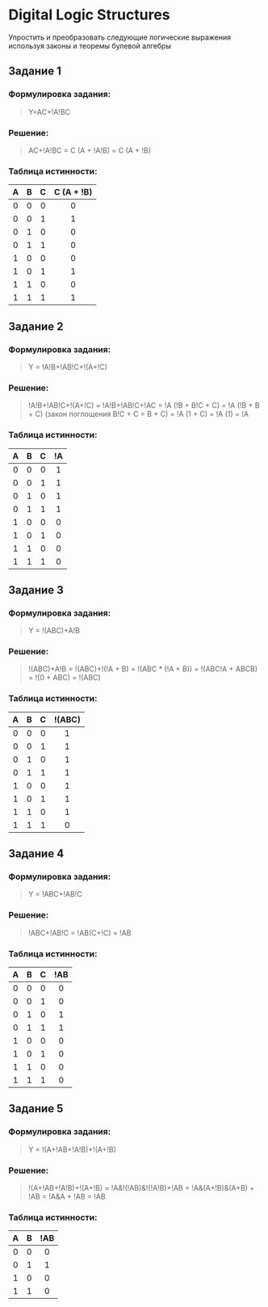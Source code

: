 # Digital Logic Structures

Упростить и преобразовать следующие логические выражения используя законы и теоремы булевой алгебры


## Задание 1

### Формулировка задания:
> Y=AC+!A!BC

### Решение:
> AC+!A!BC = C (A + !A!B) = C (A + !B)

### Таблица истинности:
| A | B | C | C (A + !B)  |
|:-:|:-:|:-:|:-----------:|
| 0 | 0 | 0 |      0      |
| 0 | 0 | 1 |      1      |
| 0 | 1 | 0 |      0      |
| 0 | 1 | 1 |      0      |
| 1 | 0 | 0 |      0      |
| 1 | 0 | 1 |      1      |
| 1 | 1 | 0 |      0      |
| 1 | 1 | 1 |      1      |


## Задание 2

### Формулировка задания:
> Y = !A!B+!AB!C+!(A+!C)

### Решение:
> !A!B+!AB!C+!(A+!C) = !A!B+!AB!C+!AC = !A (!B + B!C + C) = !A (!B + B + C) (закон поглощения B!C + C = B + C) = !A (1 + C) = !A (1) = !A

### Таблица истинности:
| A | B | C | !A  |
|:-:|:-:|:-:|:---:|
| 0 | 0 | 0 |  1  |
| 0 | 0 | 1 |  1  |
| 0 | 1 | 0 |  1  |
| 0 | 1 | 1 |  1  |
| 1 | 0 | 0 |  0  |
| 1 | 0 | 1 |  0  |
| 1 | 1 | 0 |  0  |
| 1 | 1 | 1 |  0  |


## Задание 3

### Формулировка задания:
> Y = !(ABC)+A!B

### Решение:
> !(ABC)+A!B = !(ABC)+!(!A + B) = !(ABC * (!A + B)) = !(ABC!A + ABCB) = !(0 + ABC) = !(ABC)

### Таблица истинности:
| A | B | C | !(ABC)  |
|:-:|:-:|:-:|:-------:|
| 0 | 0 | 0 |    1    |
| 0 | 0 | 1 |    1    |
| 0 | 1 | 0 |    1    |
| 0 | 1 | 1 |    1    |
| 1 | 0 | 0 |    1    |
| 1 | 0 | 1 |    1    |
| 1 | 1 | 0 |    1    |
| 1 | 1 | 1 |    0    |


## Задание 4

### Формулировка задания:
> Y = !ABC+!AB!C

### Решение:
> !ABC+!AB!C = !AB(C+!C) = !AB

### Таблица истинности:
| A | B | C | !AB |
|:-:|:-:|:-:|:---:|
| 0 | 0 | 0 |  0  |
| 0 | 0 | 1 |  0  |
| 0 | 1 | 0 |  1  |
| 0 | 1 | 1 |  1  |
| 1 | 0 | 0 |  0  |
| 1 | 0 | 1 |  0  |
| 1 | 1 | 0 |  0  |
| 1 | 1 | 1 |  0  |


## Задание 5

### Формулировка задания:
> Y = !(A+!AB+!A!B)+!(A+!B)

### Решение:
> !(A+!AB+!A!B)+!(A+!B) = !A&!(!AB)&!(!A!B)+!AB = !A&(A+!B)&(A+B) + !AB = !A&A + !AB = !AB

### Таблица истинности:
| A | B | !AB |
|:-:|:-:|:---:|
| 0 | 0 |  0  |
| 0 | 1 |  1  |
| 1 | 0 |  0  |
| 1 | 1 |  0  |